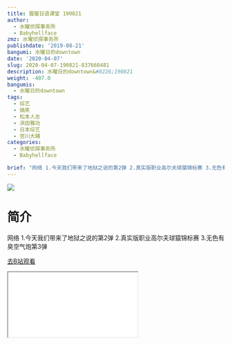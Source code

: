```yaml
---
title: 猩猩日语课堂 190821
author:
  - 水曜侦探事务所
  - Babyhellface
zmz: 水曜侦探事务所
publishdate: '2019-08-21'
bangumi: 水曜日的downtown
date: '2020-04-07'
slug: 2020-04-07-190821-837660481
description: 水曜日的downtown&#8226;190821
weight: -407.0
bangumis:
  - 水曜日的downtown
tags:
  - 综艺
  - 搞笑
  - 松本人志
  - 滨田雅功
  - 日本综艺
  - 宫川大辅
categories:
  - 水曜侦探事务所
  - Babyhellface

brief: "网络 1.今天我们带来了地狱之说的第2弹 2.真实版职业高尔夫球猿锦标赛 3.无色有臭空气炮第3弹"
---
```

![](https://raw.githubusercontent.com/tcgriffith/owaraisite/master/static/tmpimg/ead84eae6115091d7084cff209e44caac4248d22.jpg.480.jpg)
# 简介  
网络
1.今天我们带来了地狱之说的第2弹
2.真实版职业高尔夫球猿锦标赛
3.无色有臭空气炮第3弹  

[去B站观看](https://www.bilibili.com/video/av837660481/)
<div class ="resp-container"><iframe class="testiframe" src="//player.bilibili.com/player.html?aid=837660481"", scrolling="no", allowfullscreen="true" > </iframe></div> 
